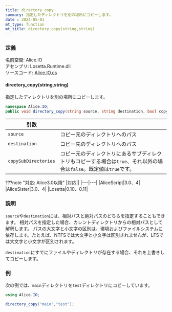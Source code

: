 ```yaml
---
title: directory_copy
summary: 指定したディレクトリを別の場所にコピーします。
date : 2024-05-01
mt_type: function
mt_title: directory_copy(string,string)
---
```


### 定義
名前空間: Alice.IO<br/>
アセンブリ: Losetta.Runtime.dll<br/>
ソースコード: [Alice.IO.cs](https://github.com/WSOFT-Project/Losetta/blob/master/Losetta.Runtime/Alice.IO.cs)

#### directory_copy(string,string)

指定したディレクトリを別の場所にコピーします。

```cs title="AliceScript"
namespace Alice.IO;
public void directory_copy(string source, string destination, bool copySubDirectories = true);
```

|引数| |
|-|-|
|`source`|コピー元のディレクトリへのパス|
|`destination`|コピー先のディレクトリへのパス|
|`copySubDirectories`|コピー元のディレクトリにあるサブディレクトリもコピーする場合は`true`、それ以外の場合は`false`。既定値は`true`です。|

???note "対応: Alice3.0以降"
    |対応||
    |---|---|
    |AliceScript|3.0、4|
    |AliceSister|3.0、4|
    |Losetta|0.10、0.11|

### 説明
`source`や`destination`には、相対パスと絶対パスのどちらを指定することもできます。
相対パスを指定した場合、カレントディレクトリからの相対パスとして解釈します。
パスの大文字と小文字の区別は、環境およびファイルシステムに依存します。たとえば、NTFSでは大文字と小文字は区別されませんが、LFSでは大文字と小文字が区別されます。

`destination`にすでにファイルやディレクトリが存在する場合、それを上書きしてコピーします。
### 例
次の例では、`main`ディレクトリを`test`ディレクトリにコピーしています。

```cs title="AliceScript"
using Alice.IO;

directory_copy("main","test");
```